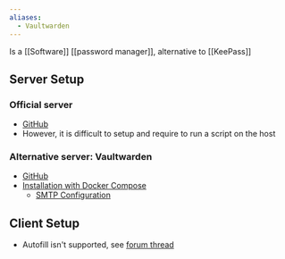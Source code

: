 ```yaml
---
aliases:
  - Vaultwarden
---
```

Is a [[Software]] [[password manager]], alternative to [[KeePass]]
## Server Setup
### Official server
- [GitHub](https://github.com/bitwarden/server)
- However, it is difficult to setup and require to run a script on the host
### Alternative server: Vaultwarden
- [GitHub](https://github.com/dani-garcia/vaultwarden)
- [Installation with Docker Compose](https://github.com/dani-garcia/vaultwarden/wiki/Using-Docker-Compose)
	- [SMTP Configuration](https://github.com/dani-garcia/vaultwarden/wiki/SMTP-Configuration)
## Client Setup
- Autofill isn't supported, see [forum thread](https://community.bitwarden.com/t/auto-type-autofill-for-logging-into-other-desktop-apps/158)